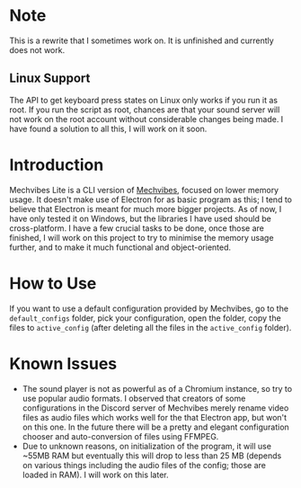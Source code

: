# Note
This is a rewrite that I sometimes work on. It is unfinished and currently does not work.

## Linux Support
The API to get keyboard press states on Linux only works if you run it as root. If you run the script as root, chances are that your sound server will not work on the root account without considerable changes being made. I have found a solution to all this, I will work on it soon.

# Introduction
Mechvibes Lite is a CLI version of [Mechvibes](https://github.com/hainguyents13/mechvibes), focused on lower memory usage. It doesn't make use of Electron for as basic program as this; I tend to believe that Electron is meant for much more bigger projects. As of now, I have only tested it on Windows, but the libraries I have used should be cross-platform. I have a few crucial tasks to be done, once those are finished, I will work on this project to try to minimise the memory usage further, and to make it much functional and object-oriented.

# How to Use
If you want to use a default configuration provided by Mechvibes, go to the `default_configs` folder, pick your configuration, open the folder, copy the files to `active_config` (after deleting all the files in the `active_config` folder).

# Known Issues
- The sound player is not as powerful as of a Chromium instance, so try to use popular audio formats. I observed that creators of some configurations in the Discord server of Mechvibes merely rename video files as audio files which works well for the that Electron app, but won't on this one. In the future there will be a pretty and elegant configuration chooser and auto-conversion of files using FFMPEG.
- Due to unknown reasons, on initialization of the program, it will use ~55MB RAM but eventually this will drop to less than 25 MB (depends on various things including the audio files of the config; those are loaded in RAM). I will work on this later.
